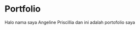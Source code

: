 # <h1>Portfolio</h1>
</head>
<body>

  Halo nama saya Angeline Priscillia dan ini adalah portofolio saya
